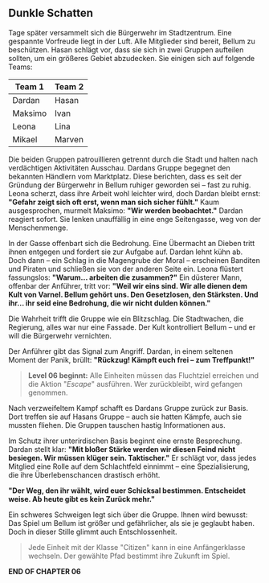 ## **Dunkle Schatten**

Tage später versammelt sich die Bürgerwehr im Stadtzentrum. Eine gespannte Vorfreude liegt in der Luft. Alle Mitglieder sind bereit, Bellum zu beschützen.
 Hasan schlägt vor, dass sie sich in zwei Gruppen aufteilen sollten, um ein größeres Gebiet abzudecken.
 Sie einigen sich auf folgende Teams:

| Team 1  | Team 2 |
| ------- | ------ |
| Dardan  | Hasan  |
| Maksimo | Ivan   |
| Leona   | Lina   |
| Mikael  | Marven |

Die beiden Gruppen patrouillieren getrennt durch die Stadt und halten nach verdächtigen Aktivitäten Ausschau.
 Dardans Gruppe begegnet den bekannten Händlern vom Marktplatz. Diese berichten, dass es seit der Gründung der Bürgerwehr in Bellum ruhiger geworden sei – fast zu ruhig.
 Leona scherzt, dass ihre Arbeit wohl leichter wird, doch Dardan bleibt ernst: **"Gefahr zeigt sich oft erst, wenn man sich sicher fühlt."**
 Kaum ausgesprochen, murmelt Maksimo: **"Wir werden beobachtet."**
 Dardan reagiert sofort. Sie lenken unauffällig in eine enge Seitengasse, weg von der Menschenmenge.

In der Gasse offenbart sich die Bedrohung. Eine Übermacht an Dieben tritt ihnen entgegen und fordert sie zur Aufgabe auf.
 Dardan lehnt kühn ab.
 Doch dann – ein Schlag in die Magengrube der Moral – erscheinen Banditen und Piraten und schließen sie von der anderen Seite ein.
 Leona flüstert fassungslos: **"Warum... arbeiten die zusammen?"**
 Ein düsterer Mann, offenbar der Anführer, tritt vor:
 **"Weil wir eins sind. Wir alle dienen dem Kult von Varnel. Bellum gehört uns. Den Gesetzlosen, den Stärksten. Und ihr... ihr seid eine Bedrohung, die wir nicht dulden können."**

Die Wahrheit trifft die Gruppe wie ein Blitzschlag.
 Die Stadtwachen, die Regierung, alles war nur eine Fassade. Der Kult kontrolliert Bellum – und er will die Bürgerwehr vernichten.

Der Anführer gibt das Signal zum Angriff.
 Dardan, in einem seltenen Moment der Panik, brüllt: **"Rückzug! Kämpft euch frei – zum Treffpunkt!"**

> **Level 06 beginnt:**
> Alle Einheiten müssen das Fluchtziel erreichen und die Aktion "*Escape*" ausführen. Wer zurückbleibt, wird gefangen genommen.

Nach verzweifeltem Kampf schafft es Dardans Gruppe zurück zur Basis.
 Dort treffen sie auf Hasans Gruppe – auch sie hatten Kämpfe, auch sie mussten fliehen.
 Die Gruppen tauschen hastig Informationen aus.

Im Schutz ihrer unterirdischen Basis beginnt eine ernste Besprechung.
 Dardan stellt klar: **"Mit bloßer Stärke werden wir diesen Feind nicht besiegen. Wir müssen klüger sein. Taktischer."**
 Er schlägt vor, dass jedes Mitglied eine Rolle auf dem Schlachtfeld einnimmt – eine Spezialisierung, die ihre Überlebenschancen drastisch erhöht.

**"Der Weg, den ihr wählt, wird euer Schicksal bestimmen. Entscheidet weise. Ab heute gibt es kein Zurück mehr."**

Ein schweres Schweigen legt sich über die Gruppe.
 Ihnen wird bewusst: Das Spiel um Bellum ist größer und gefährlicher, als sie je geglaubt haben.
 Doch in dieser Stille glimmt auch Entschlossenheit.

>  Jede Einheit mit der Klasse "Citizen" kann in eine Anfängerklasse wechseln. Der gewählte Pfad bestimmt ihre Zukunft im Spiel.

**END OF CHAPTER 06**

